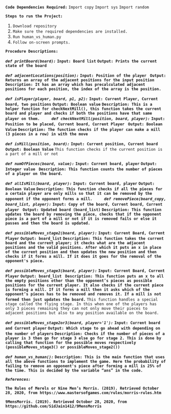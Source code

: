 **`Code Dependencies Required:`**
`Import copy`
`Import sys`
`Import random`

**`Steps to run the Project:`**
1. `Download repository`
2. `Make sure the required dependencies are installed.`
3. `Run human_vs_human.py`
4. `Follow on-screen prompts.`

**`Procedure Descriptions:`**

***`def printBoard(board):`***
**`Input: Board list`**
**`Output: Prints the current state of the board `**

***`def adjacentLocations(position):`***
**`Input: Position of the player `**
**`Output: Returns an array of the adjacent positions for the input position `**
**`Description: It has an array which has precalculated adjacent positions for each position, the index of the array is the position.`**

***`def isPlayer(player, board, p1, p2):`***
**`Input: Current Player, Current board, two positions`**
**`Output: Boolean value`**
**`Description: This is a helper function for checkNextMill(), this function takes the current board and player and checks if both the positions have that same player on them.`**
`    `
***`def checkNextMill(position, board, player):`***
**`Input: Position to be placed, Current board, Current Player `**
**`Output: Boolean Value`**
**`Description: The function checks if the player can make a mill (3 pieces in a row) in with the move `**

***`def isMill(position, board):`***
**`Input: Current position, Current board`**
**`Output: Boolean Value`**
`This function checks if the current position is a part of a mill or not `

***`def numOfPieces(board, value):`***
**`Input: Current board, player`**
**`Output: Integer value `**
**`Description: This function counts the number of pieces of a player on the board. `**

***`def allIsMill(board, player):`***
**`Input: Current board, player`**
**`Output: Boolean Value`**
**`Description: This function checks if all the pieces for a certain player are only mills so that it can be removed by the opponent if the opponent forms a mill.`**
`    `
***`def removePiece(board_copy, board_list, player):`***
**`Input: Copy of the board, Current board, Current player `**
**`Output: Updated board (board_list)`**
**`Description: This function updates the board by removing the piece, checks that if the opponent piece is a part of a mill or not if it is removed fails or else it passes and then the board is updated.                `**

***`def possibleMoves_stage2(board, player):`***
**`Input: Current Board, Current Player`**
**`Output: board_list`**
**`Description: This function takes the current board and the current player; it checks what are the adjacent positions and the valid positions. After which it puts an x in place of the current position and then updates the new position and then checks if it forms a mill. If it does it goes for the removal of the opponent's piece. `**

***`def possibleMoves_stage3(board, player):`***
**`Input: Current Board, Current Player`**
**`Output: board_list `**
**`Description: This function puts an x to all the empty positions other than the opponent’s pieces as possible positions for the current player. It also checks if the current piece is forming a mill. If it forms a mill then it asks which of the opponent’s pieces has to be removed and removes it. If a mill is not formed then just updates the board.`**
`This function handles a special stage called the flying stage. In this when one of the players has only 3 pieces remaining they can not only move their pieces to adjacent positions but also to any position available on the board.`

***`def possibleMoves_stage2or3(board, player='1'):`***
**`Input: Current board and Current player`**
**`Output: Which stage to go ahead with depending on the number of players`**
**`Description: Checks if the number of pieces of a player is 3 then go for stage 3 else go for stage 2. This is done by calling that function for the possible moves respectively (possibleMoves_stage3() or possibleMoves_stage2())`**

***`def human_vs_human():`***
**`Description: This is the main function that uses all the above functions to implement the game. Here the probability of failing to remove an opponent's piece after forming a mill is 25% of the time. This is decided by the variable “ans” in the code.`**

***`References:`***

**`The Rules of Merels or Nine Men’s Morris. (2019). Retrieved October 28, 2020, from https://www.mastersofgames.com/rules/morris-rules.htm`**

**`9MensMorris. (2019). Retrieved October 28, 2020, from https://github.com/SidJain1412/9MensMorris`**
